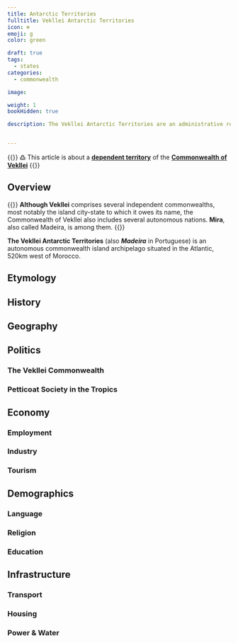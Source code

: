 ```yaml
---
title: Antarctic Territories
fulltitle: Vekllei Antarctic Territories
icon: ❄️
emoji: g
color: green

draft: true
tags:
  - states
categories:
  - commonwealth

image:

weight: 1
bookHidden: true

description: The Vekllei Antarctic Territories are an administrative region of the Commonwealth of Vekllei, a utopian country created by Hobart Phillips.


---
```

{{<note>}}
߷ This article is about a [**dependent territory**](/vekllei/#administrative-divisions) of the [**Commonwealth of Vekllei**](/factbook/vekllei)
{{</note>}}

## Overview

{{<note panel >}}
**Although Vekllei** comprises several independent commonwealths, most notably the island city-state to which it owes its name, the Commonwealth of Vekllei also includes several autonomous nations. **Mira**, also called Madeira, is among them.
{{</note>}}

**The Vekllei Antarctic Territories** (also ***Madeira*** in Portuguese) is an autonomous commonwealth island archipelago situated in the Atlantic, 520km west of Morocco.


## Etymology

## History


## Geography

## Politics

### The Vekllei Commonwealth

### Petticoat Society in the Tropics

## Economy

### Employment

### Industry

### Tourism

## Demographics

### Language

### Religion

### Education

## Infrastructure

### Transport

### Housing

### Power & Water

